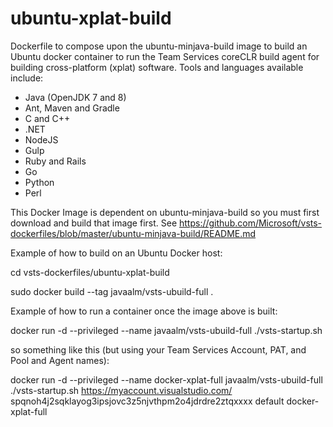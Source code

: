 # ubuntu-xplat-build
Dockerfile to compose upon the ubuntu-minjava-build image to build an Ubuntu docker container to run the Team Services coreCLR build agent for building
cross-platform (xplat) software.  Tools and languages available include:
* Java (OpenJDK 7 and 8)
* Ant, Maven and Gradle
* C and C++
* .NET
* NodeJS
* Gulp
* Ruby and Rails
* Go
* Python
* Perl


This Docker Image is dependent on ubuntu-minjava-build so you must first download and build that image first.
See https://github.com/Microsoft/vsts-dockerfiles/blob/master/ubuntu-minjava-build/README.md


Example of how to build on an Ubuntu Docker host:

 cd vsts-dockerfiles/ubuntu-xplat-build

 sudo docker build --tag javaalm/vsts-ubuild-full .



Example of how to run a container once the image above is built:

 docker run -d --privileged --name <Docker container name> javaalm/vsts-ubuild-full ./vsts-startup.sh <Team Services Account url> <PAT> <Pool Name> <Agent Name> 



so something like this (but using your Team Services Account, PAT, and Pool and Agent names):

 docker run -d --privileged --name docker-xplat-full javaalm/vsts-ubuild-full ./vsts-startup.sh https://myaccount.visualstudio.com/ spqnoh4j2sqklayog3ipsjovc3z5njvthpm2o4jdrdre2ztqxxxx default docker-xplat-full

